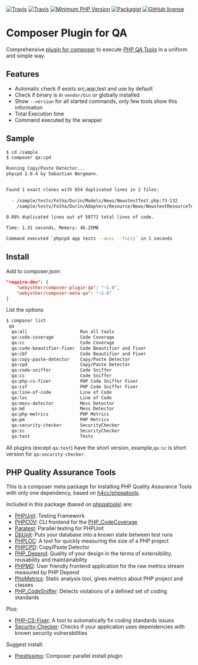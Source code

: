 [![Travis](https://img.shields.io/travis/Webysther/composer-plugin-qa.svg?style=flat-square&maxAge=3600)](https://travis-ci.org/Webysther/composer-plugin-qa)
[![Travis](https://img.shields.io/badge/HHVM-tested-orange.svg?style=flat-square&maxAge=3600)](https://travis-ci.org/Webysther/composer-plugin-qa)
[![Minimum PHP Version](https://img.shields.io/badge/php-%3E%3D%205.3-8892BF.svg?style=flat-square&maxAge=3600)](https://php.net/)
[![Packagist](https://img.shields.io/packagist/v/Webysther/composer-plugin-qa.svg?style=flat-square&maxAge=3600)](https://packagist.org/packages/webysther/composer-plugin-qa)
[![GitHub license](https://img.shields.io/badge/license-MIT-blue.svg?style=flat-square&maxAge=3600)](https://raw.githubusercontent.com/Webysther/composer-plugin-qa/master/LICENSE)

# Composer Plugin for QA

Comprehensive [plugin for composer](https://getcomposer.org/doc/articles/plugins.md#creating-a-plugin)
 to execute [PHP QA Tools](http://phpqatools.org) in a uniform and simple way.
 
## Features

- Automatic check if exists src,app,test and use by default
- Check if binary is in ```vendor/bin``` or globally installed
- Show ```--version``` for all started commands, only few tools show this information
- Total Execution time
- Command executed by the wrapper

## Sample

```bash
$ cd /sample
$ composer qa:cpd

Running Copy/Paste Detector...
phpcpd 2.0.4 by Sebastian Bergmann.


Found 1 exact clones with 654 duplicated lines in 2 files:
 
  -	/sample/tests/Folha/Durin/Models/News/NewstextTest.php:73-132
 	/sample/tests/Folha/Durin/Adapters/Resource/News/NewstextResourceTest.php:59-118
 
0.08% duplicated lines out of 58771 total lines of code.

Time: 1.31 seconds, Memory: 46.25MB

Command executed `phpcpd app tests --ansi --fuzzy` in 1 seconds
```

## Install

Add to composer.json:

```json
"require-dev": {
    "webysther/composer-plugin-qa": "~1.0",
    "webysther/composer-meta-qa": "~1.0"
}
```

List the options

```bash
$ composer list
 qa
  qa:all                    Run all tools
  qa:code-coverage          Code Coverage
  qa:cc                     Code Coverage
  qa:code-beautifier-fixer  Code Beautifier and Fixer
  qa:cbf                    Code Beautifier and Fixer
  qa:copy-paste-detector    Copy/Paste Detector
  qa:cpd                    Copy/Paste Detector
  qa:code-sniffer           Code Sniffer
  qa:cs                     Code Sniffer
  qa:php-cs-fixer           PHP Code Sniffer Fixer
  qa:csf                    PHP Code Sniffer Fixer
  qa:line-of-code           Line of Code
  qa:loc                    Line of Code
  qa:mess-detector          Mess Detector
  qa:md                     Mess Detector
  qa:php-metrics            PHP Metrics
  qa:pm                     PHP Metrics
  qa:security-checker       SecurityChecker
  qa:sc                     SecurityChecker
  qa:test                   Tests

```

All plugins (except ```qa:test```) have the short version, example,```qa:sc``` is short version for ```qa:security-checker```.

## PHP Quality Assurance Tools

This is a composer meta package for installing PHP Quality Assurance Tools with only one dependency, based on [h4cc/phpqatools](https://github.com/h4cc/phpqatools).

Included in this package (based on [phpqatools](http://phpqatools.org/)) are:

- [PHPUnit](https://github.com/sebastianbergmann/phpunit): Testing Framework
- [PHPCOV](https://github.com/sebastianbergmann/phpcov): CLI frontend for the [PHP_CodeCoverage](https://github.com/sebastianbergmann/php-code-coverage)
- [Paratest](https://github.com/brianium/paratest): Parallel testing for PHPUnit
- [DbUnit](https://github.com/sebastianbergmann/dbunit): Puts your database into a known state between test runs
- [PHPLOC](https://github.com/sebastianbergmann/phploc): A tool for quickly measuring the size of a PHP project
- [PHPCPD](https://github.com/sebastianbergmann/phpcpd): Copy/Paste Detector
- [PHP_Depend](https://github.com/pdepend/pdepend): Quality of your design in the terms of extensibility, reusability and maintainability
- [PHPMD](https://github.com/phpmd/phpmd): User friendly frontend application for the raw metrics stream measured by PHP Depend
- [PhpMetrics](https://github.com/phpmetrics/PhpMetrics): Static analysis tool, gives metrics about PHP project and classes
- [PHP_CodeSniffer](https://github.com/squizlabs/PHP_CodeSniffer): Detects violations of a defined set of coding standards

Plus: 

- [PHP-CS-Fixer](https://github.com/FriendsOfPHP/PHP-CS-Fixer): A tool to automatically fix coding standards issues
- [Security-Checker](https://github.com/sensiolabs/security-checker): Checks if your application uses dependencies with known security vulnerabilities

Suggest install:

- [Prestissimo](https://github.com/hirak/prestissimo): Composer parallel install plugin
